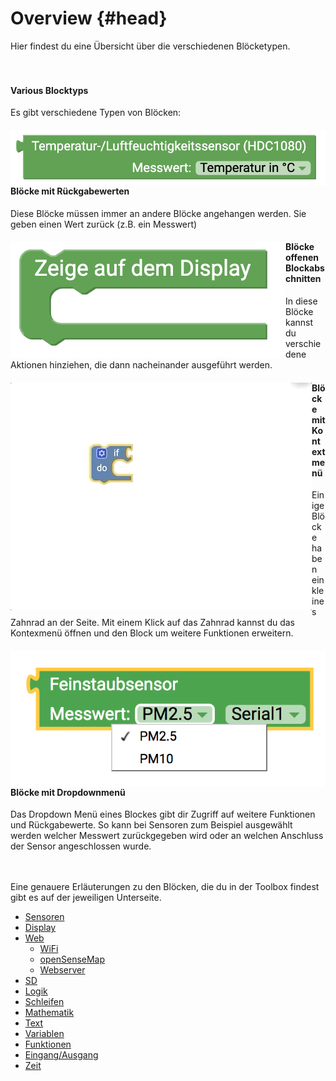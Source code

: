# Overview {#head}

<div class="description">Hier findest du eine Übersicht über die verschiedenen Blöcketypen.</div>

<div class="line">
    <br>
    <br>
</div>

#### Various Blocktyps

Es gibt verschiedene Typen von Blöcken:

<div class="container">
    <div class="row">
        <div class="col-md-6">
            <img src="../pictures/blocks/sensors/sensors1.png" alt="block" align="left"></div>
        <div class="col-md-6">
        <h4>Blöcke mit Rückgabewerten</h4>
            Diese Blöcke müssen immer an andere Blöcke angehangen werden. Sie geben einen Wert zurück (z.B. ein Messwert)
         </div>
    </div>
</div>

<div class="container">
    <div class="row">
        <div class="col-md-6">
            <img src="../pictures/blocks/display/display2.png" alt="block" align="left"></div>
        <div class="col-md-6">
        <h4>Blöcke offenen Blockabschnitten</h4>
            In diese Blöcke kannst du verschiedene Aktionen hinziehen, die dann nacheinander ausgeführt werden.  
         </div>
    </div>
</div>

<div class="container">
    <div class="row">
        <div class="col-md-6">
            <img src="../pictures/blocks/logic/logic-gif-0.gif" alt="block" align="left"></div>
        <div class="col-md-6">
        <h4>Blöcke mit Kontextmenü</h4>
            Einige Blöcke haben ein kleines Zahnrad an der Seite. Mit einem Klick auf das Zahnrad kannst du das Kontexmenü öffnen und den Block um weitere Funktionen erweitern.
         </div>
    </div>
</div>

<div class="container">
    <div class="row">
        <div class="col-md-6">
            <img src="../pictures/blocks/dropdown.png" alt="block" align="left"></div>
        <div class="col-md-6">
        <h4>Blöcke mit Dropdownmenü</h4>
            Das Dropdown Menü eines Blockes gibt dir Zugriff auf weitere Funktionen und Rückgabewerte. So kann bei Sensoren zum Beispiel ausgewählt werden welcher Messwert zurückgegeben wird oder an welchen Anschluss der Sensor angeschlossen wurde.
         </div>
    </div>
</div>

<div class="line">
    <br>
    <br>
</div>


Eine genauere Erläuterungen zu den Blöcken, die du in der Toolbox findest gibt es auf der jeweiligen Unterseite. 

* [Sensoren](../blocks/sensoren.md)
* [Display](../blocks/display.md)
* [Web](../blocks/web.md)
    - [WiFi](../blocks/wifi.md)
    - [openSenseMap](../blocks/opensensemap.md)
    - [Webserver](../blocks/webserver.md)
* [SD](../blocks/sd.md)
* [Logik](../blocks/logik.md)
* [Schleifen](../blocks/schleifen.md)
* [Mathematik](../blocks/mathematik.md)
* [Text](../blocks/text.md)
* [Variablen](../blocks/variablen.md)
* [Funktionen](../blocks/funktionen.md)
* [Eingang/Ausgang](../blocks/eingang_ausgang.md)
* [Zeit](../blocks/zeit.md)

